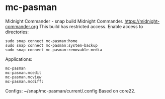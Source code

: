 # mc-pasman
Midnight Commander - snap build
  Midnight Commander. https://midnight-commander.org
  This build has restricted access.
  Enable access to directories:
  
    sudo snap connect mc-pasman:home  
    sudo snap connect mc-pasman:system-backup          
    sudo snap connect mc-pasman:removable-media 
    
  Applications:
  
    mc-pasman
    mc-pasman.mcedit
    mc-pasman.mcview
    mc-pasman.mcdiff:
  
  Configs:
    ~/snap/mc-pasman/current/.config
  Based on core22.
